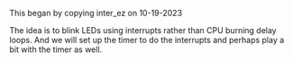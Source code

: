 This began by copying inter_ez on 10-19-2023

The idea is to blink LEDs using interrupts rather
than CPU burning delay loops.
And we will set up the timer to do the interrupts
and perhaps play a bit with the timer as well.
